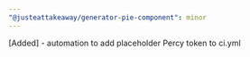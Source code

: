 ```yaml
---
"@justeattakeaway/generator-pie-component": minor
---
```


[Added] - automation to add placeholder Percy token to ci.yml
